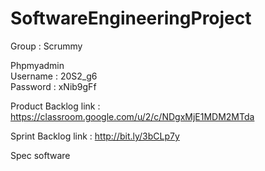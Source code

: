 # SoftwareEngineeringProject
Group : Scrummy <br>
<div style:"margin-left: 10px">Phpmyadmin</div>
Username : 20S2_g6 <br>
Password : xNib9gFf <br>

Product Backlog link : https://classroom.google.com/u/2/c/NDgxMjE1MDM2MTda

Sprint Backlog link : http://bit.ly/3bCLp7y

Spec software

